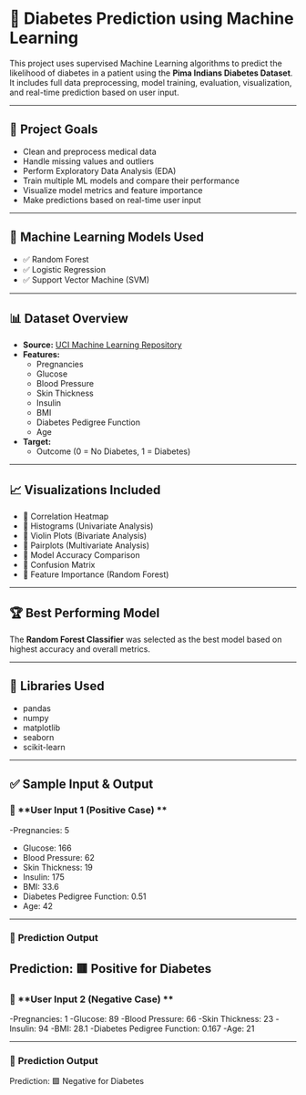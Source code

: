 # 🧠 Diabetes Prediction using Machine Learning

This project uses supervised Machine Learning algorithms to predict the likelihood of diabetes in a patient using the **Pima Indians Diabetes Dataset**. It includes full data preprocessing, model training, evaluation, visualization, and real-time prediction based on user input.

---

## 📌 Project Goals

- Clean and preprocess medical data
- Handle missing values and outliers
- Perform Exploratory Data Analysis (EDA)
- Train multiple ML models and compare their performance
- Visualize model metrics and feature importance
- Make predictions based on real-time user input

---

## 🧪 Machine Learning Models Used

- ✅ Random Forest
- ✅ Logistic Regression
- ✅ Support Vector Machine (SVM)
---

## 📊 Dataset Overview

- **Source:** [UCI Machine Learning Repository](https://archive.ics.uci.edu/ml/datasets/pima+indians+diabetes)
- **Features:**
  - Pregnancies
  - Glucose
  - Blood Pressure
  - Skin Thickness
  - Insulin
  - BMI
  - Diabetes Pedigree Function
  - Age
- **Target:**
  - Outcome (0 = No Diabetes, 1 = Diabetes)

---

## 📈 Visualizations Included

- 📌 Correlation Heatmap
- 📌 Histograms (Univariate Analysis)
- 📌 Violin Plots (Bivariate Analysis)
- 📌 Pairplots (Multivariate Analysis)
- 📌 Model Accuracy Comparison
- 📌 Confusion Matrix
- 📌 Feature Importance (Random Forest)

---

## 🏆 Best Performing Model

The **Random Forest Classifier** was selected as the best model based on highest accuracy and overall metrics.

---

## 🧰 Libraries Used

- pandas
- numpy
- matplotlib
- seaborn
- scikit-learn
---

## ✅ Sample Input & Output

### 🔢 **User Input 1 (Positive Case) **

-Pregnancies: 5
- Glucose: 166
- Blood Pressure: 62
- Skin Thickness: 19
- Insulin: 175
- BMI: 33.6
- Diabetes Pedigree Function: 0.51
- Age: 42

---
### 🧾 **Prediction Output**
Prediction: 🟥 Positive for Diabetes
---
### 🔢 **User Input 2 (Negative Case) **

-Pregnancies: 1
-Glucose: 89
-Blood Pressure: 66
-Skin Thickness: 23
-Insulin: 94
-BMI: 28.1
-Diabetes Pedigree Function: 0.167
-Age: 21

---
### 🧾 **Prediction Output**
Prediction: 🟩 Negative for Diabetes
